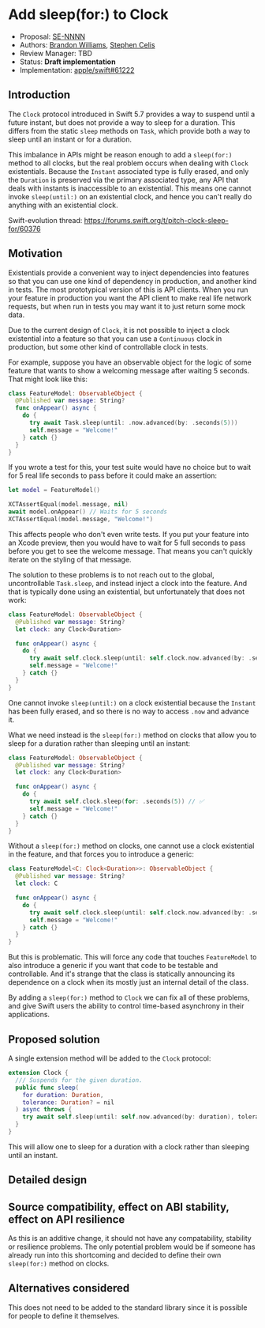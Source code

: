 # Add sleep(for:) to Clock

* Proposal: [SE-NNNN](NNNN-clock-sleep-for.md)
* Authors: [Brandon Williams](https://github.com/mbrandonw), [Stephen Celis](https://github.com/stephencelis)
* Review Manager: TBD
* Status: **Draft implementation**
* Implementation: [apple/swift#61222](https://github.com/apple/swift/pull/61222)


## Introduction

The `Clock` protocol introduced in Swift 5.7 provides a way to suspend until a future instant, but 
does not provide a way to sleep for a duration. This differs from the static `sleep` methods on
`Task`, which provide both a way to sleep until an instant or for a duration.

This imbalance in APIs might be reason enough to add a `sleep(for:)` method to all clocks, but the
real problem occurs when dealing with `Clock` existentials. Because the `Instant` associated type
is fully erased, and only the `Duration` is preserved via the primary associated type, any API
that deals with instants is inaccessible to an existential. This means one cannot invoke 
`sleep(until:)` on an existential clock, and hence you can't really do anything with an existential
clock.

Swift-evolution thread: https://forums.swift.org/t/pitch-clock-sleep-for/60376

## Motivation

Existentials provide a convenient way to inject dependencies into features so that you can use one
kind of dependency in production, and another kind in tests. The most prototypical version of this
is API clients. When you run your feature in production you want the API client to make real life
network requests, but when run in tests you may want it to just return some mock data.

Due to the current design of `Clock`, it is not possible to inject a clock existential into a 
feature so that you can use a `Continuous` clock in production, but some other kind of controllable
clock in tests.

For example, suppose you have an observable object for the logic of some feature that wants to show
a welcoming message after waiting 5 seconds. That might look like this:

```swift
class FeatureModel: ObservableObject {
  @Published var message: String?
  func onAppear() async {
    do {
      try await Task.sleep(until: .now.advanced(by: .seconds(5)))
      self.message = "Welcome!"
    } catch {}
  }
}
```

If you wrote a test for this, your test suite would have no choice but to wait for 5 real life
seconds to pass before it could make an assertion:

```swift
let model = FeatureModel()

XCTAssertEqual(model.message, nil)
await model.onAppear() // Waits for 5 seconds
XCTAssertEqual(model.message, "Welcome!")
```

This affects people who don't even write tests. If you put your feature into an Xcode preview, then
you would have to wait for 5 full seconds to pass before you get to see the welcome message. That
means you can't quickly iterate on the styling of that message.

The solution to these problems is to not reach out to the global, uncontrollable `Task.sleep`, and
instead inject a clock into the feature. And that is typically done using an existential, but
unfortunately that does not work:

```swift
class FeatureModel: ObservableObject {
  @Published var message: String?
  let clock: any Clock<Duration>

  func onAppear() async {
    do {
      try await self.clock.sleep(until: self.clock.now.advanced(by: .seconds(5))) // 🛑
      self.message = "Welcome!"
    } catch {}
  }
}
```

One cannot invoke `sleep(until:)` on a clock existential because the `Instant` has been fully 
erased, and so there is no way to access `.now` and advance it.

What we need instead is the `sleep(for:)` method on clocks that allow you to sleep for a duration
rather than sleeping until an instant:

```swift
class FeatureModel: ObservableObject {
  @Published var message: String?
  let clock: any Clock<Duration>

  func onAppear() async {
    do {
      try await self.clock.sleep(for: .seconds(5)) // ✅
      self.message = "Welcome!"
    } catch {}
  }
}
```

Without a `sleep(for:)` method on clocks, one cannot use a clock existential in the feature, and
that forces you to introduce a generic:

```swift
class FeatureModel<C: Clock<Duration>>: ObservableObject {
  @Published var message: String?
  let clock: C

  func onAppear() async {
    do {
      try await self.clock.sleep(until: self.clock.now.advanced(by: .seconds(5)))
      self.message = "Welcome!"
    } catch {}
  }
}
```

But this is problematic. This will force any code that touches `FeatureModel` to also introduce a
generic if you want that code to be testable and controllable. And it's strange that the class
is statically announcing its dependence on a clock when its mostly just an internal detail of the
class.

By adding a `sleep(for:)` method to `Clock` we can fix all of these problems, and give Swift users
the ability to control time-based asynchrony in their applications.

## Proposed solution

A single extension method will be added to the `Clock` protocol:

```swift
extension Clock {
  /// Suspends for the given duration.
  public func sleep(
    for duration: Duration,
    tolerance: Duration? = nil
  ) async throws {
    try await self.sleep(until: self.now.advanced(by: duration), tolerance: tolerance)
  }
}
```

This will allow one to sleep for a duration with a clock rather than sleeping until an instant.

## Detailed design

## Source compatibility, effect on ABI stability, effect on API resilience

As this is an additive change, it should not have any compatability, stability or resilience 
problems. The only potential problem would be if someone has already run into this shortcoming
and decided to define their own `sleep(for:)` method on clocks.

## Alternatives considered

This does not need to be added to the standard library since it is possible for people to define
it themselves.
